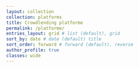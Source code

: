 ```yaml
---
layout: collection
collection: platforms
title: Crowdlending platforme
permalink: /platforme/
entries_layout: grid # list (default), grid
sort_by: date # date (default) title
sort_order: forward # forward (default), reverse
author_profile: true
classes: wide
---
```

